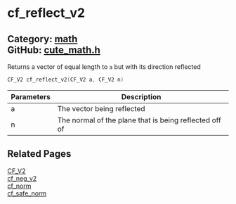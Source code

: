 [](../header.md ':include')

# cf_reflect_v2

Category: [math](/api_reference?id=math)  
GitHub: [cute_math.h](https://github.com/RandyGaul/cute_framework/blob/master/include/cute_math.h)  
---

Returns a vector of equal length to `a` but with its direction reflected

```cpp
CF_V2 cf_reflect_v2(CF_V2 a, CF_V2 n)
```

Parameters | Description
--- | ---
a | The vector being reflected
n | The normal of the plane that is being reflected off of

## Related Pages

[CF_V2](/math/cf_v2.md)  
[cf_neg_v2](/math/cf_neg_v2.md)  
[cf_norm](/math/cf_norm.md)  
[cf_safe_norm](/math/cf_safe_norm.md)  
